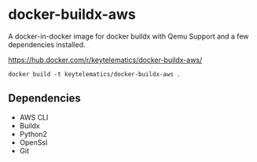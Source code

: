 # docker-buildx-aws 
 
A docker-in-docker image for docker buildx with Qemu Support and a few dependencies installed.

https://hub.docker.com/r/keytelematics/docker-buildx-aws/

```
docker build -t keytelematics/docker-buildx-aws .
```

## Dependencies

- AWS CLI
- Buildx
- Python2
- OpenSsl
- Git